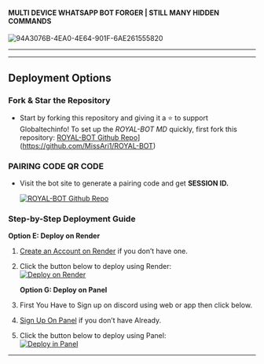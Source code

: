 
#### MULTI DEVICE WHATSAPP BOT FORGER | STILL MANY HIDDEN COMMANDS



![94A3076B-4EA0-4E64-901F-6AE261555820](https://github.com/user-attachments/assets/32a187ca-8e91-4093-8dcc-07ed0a382033)




----
  
----


##         Deployment Options


### **Fork & Star the Repository**
   - Start by forking this repository and giving it a ⭐ to support Globaltechinfo!
     To set up the *ROYAL-BOT MD* quickly, first fork this repository:
     [ROYAL-BOT Github Repo](https://img.shields.io/badge/Github-Fork%20Repo-red?style=for-the-badge&logo=Github)] (https://github.com/MissAri1/ROYAL-BOT)

### **PAIRING CODE QR CODE**
   - Visit the bot site to generate a pairing code and get **SESSION ID.**

     [![ROYAL-BOT Github Repo](https://img.shields.io/badge/Whatsapp-Pair%20Code-green?style=for-the-badge&logo=Whatsapp)](https://ultra-pair-e2afa02e65c6.herokuapp.com/)

### **Step-by-Step Deployment Guide**



**Option E: Deploy on Render**
1. [Create an Account on Render](https://dashboard.render.com/register) if you don’t have one.
2. Click the button below to deploy using Render:
   <br>
   <a href='https://dashboard.render.com' target="_blank">
      <img alt='Deploy on Render' src='https://img.shields.io/badge/-DEPLOY-black?style=for-the-badge&logo=render&logoColor=white'/>
   </a>
   

   
    **Option G: Deploy on Panel**
 1. First You Have to Sign up on discord using web or app then click below.
2. [Sign Up On Panel](https://bot-hosting.net/?aff=1097457675723341836) if you don’t have Already.
4. Click the button below to deploy using Panel:
   <br>
   <a href='https://bot-hosting.net/?aff=1097457675723341836' target="_blank">
      <img alt='Deploy in Panel' src='https://img.shields.io/badge/-DEPLOY-green?style=for-the-badge&logo=Cloudflare&logoColor=white'/>
   </a>
   
   
   
---

  <br>
   <a href='https://wa.me.+237620934302' target="_blank"
      <img alt='CALL OWNER'    
     

---
